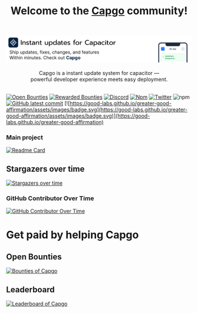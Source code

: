 <h1 align="center">Welcome to the <a href="https://capgo.app">Capgo</a> community!</h1>
<br/>
<p align="center">
  <a href="https://capgo.app/"><img src='https://raw.githubusercontent.com/Cap-go/capgo/main/assets/capgo_banner.png' alt='Capgo - Instant updates for capacitor'/></a>
  <br/><br/>
  Capgo is a instant update system for capacitor &mdash;
  <br/>
  powerful developer experience meets easy deployment.
  <br/><br/>
</p>

[![Open Bounties](https://img.shields.io/endpoint?url=https%3A%2F%2Fconsole.algora.io%2Fapi%2Fshields%2FCapgo%2Fbounties%3Fstatus%3Dopen)](https://console.algora.io/org/Capgo/bounties?status=open)
[![Rewarded Bounties](https://img.shields.io/endpoint?url=https%3A%2F%2Fconsole.algora.io%2Fapi%2Fshields%2FCapgo%2Fbounties%3Fstatus%3Dcompleted)](https://console.algora.io/org/Capgo/bounties?status=completed)
[![Discord](https://badgen.net/badge/icon/discord?icon=discord&label)](https://discord.com/invite/VnYRvBfgA6)
[![Npm](https://badgen.net/badge/icon/npm?icon=npm&label)](https://www.npmjs.com/search?q=%40capgo)
[![Twitter](https://badgen.net/badge/icon/twitter?icon=twitter&label)](https://twitter.com/Capgo_app)
![npm](https://img.shields.io/npm/dm/@capgo/capacitor-updater)
[![GitHub latest commit](https://badgen.net/github/last-commit/Cap-go/capacitor-updater/main)](https://GitHub.com/Cap-go/capacitor-updater/commit/)
[![https://good-labs.github.io/greater-good-affirmation/assets/images/badge.svg](https://good-labs.github.io/greater-good-affirmation/assets/images/badge.svg)](https://good-labs.github.io/greater-good-affirmation)


### Main project
[![Readme Card](https://github-readme-stats.vercel.app/api/pin/?username=Cap-go&theme=blue-green&repo=capacitor-updater)](https://github.com/Cap-go/capacitor-updater)

## Stargazers over time

[![Stargazers over time](https://starchart.cc/Cap-go/capacitor-updater.svg)](https://starchart.cc/Cap-go/capacitor-updater)

### GitHub Contributor Over Time
[![GitHub Contributor Over Time](https://contributor-overtime-api.git-contributor.com/contributors-svg?chart=contributorOverTime&repo=Cap-go/capacitor-updater)](https://git-contributor.com?chart=contributorOverTime&repo=Cap-go/capacitor-updater)

# Get paid by helping Capgo

## Open Bounties
<a href="https://console.algora.io/org/Capgo/bounties?status=open">
  <picture>
    <source media="(prefers-color-scheme: dark)" srcset="https://console.algora.io/api/og/Capgo/bounties.png?p=0&status=open&theme=dark">
    <img alt="Bounties of Capgo" src="https://console.algora.io/api/og/Capgo/bounties.png?p=0&status=open&theme=light">
  </picture>
</a>

## Leaderboard
<a href="https://console.algora.io/org/Capgo/leaderboard">
  <picture>
    <source media="(prefers-color-scheme: dark)" srcset="https://console.algora.io/api/og/Capgo/leaderboard.png?p=0&theme=dark">
    <img alt="Leaderboard of Capgo" src="https://console.algora.io/api/og/Capgo/leaderboard.png?p=0&theme=light">
  </picture>
</a>
